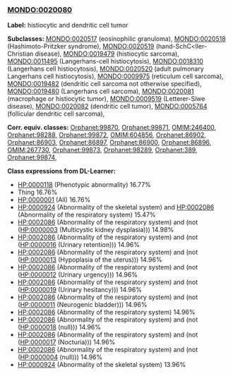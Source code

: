 
### [MONDO:0020080](http://purl.obolibrary.org/obo/MONDO_0020080)
**Label:** histiocytic and dendritic cell tumor

**Subclasses:** [MONDO:0020517](http://purl.obolibrary.org/obo/MONDO_0020517) (eosinophilic granuloma), [MONDO:0020518](http://purl.obolibrary.org/obo/MONDO_0020518) (Hashimoto-Pritzker syndrome), [MONDO:0020519](http://purl.obolibrary.org/obo/MONDO_0020519) (hand-SchC<ller-Christian disease), [MONDO:0019479](http://purl.obolibrary.org/obo/MONDO_0019479) (histiocytic sarcoma), [MONDO:0011495](http://purl.obolibrary.org/obo/MONDO_0011495) (Langerhans-cell histiocytosis), [MONDO:0018310](http://purl.obolibrary.org/obo/MONDO_0018310) (Langerhans cell histiocytosis), [MONDO:0020520](http://purl.obolibrary.org/obo/MONDO_0020520) (adult pulmonary Langerhans cell histiocytosis), [MONDO:0009975](http://purl.obolibrary.org/obo/MONDO_0009975) (reticulum cell sarcoma), [MONDO:0019482](http://purl.obolibrary.org/obo/MONDO_0019482) (dendritic cell sarcoma not otherwise specified), [MONDO:0019480](http://purl.obolibrary.org/obo/MONDO_0019480) (Langerhans cell sarcoma), [MONDO:0020081](http://purl.obolibrary.org/obo/MONDO_0020081) (macrophage or histiocytic tumor), [MONDO:0009519](http://purl.obolibrary.org/obo/MONDO_0009519) (Letterer-Siwe disease), [MONDO:0020082](http://purl.obolibrary.org/obo/MONDO_0020082) (dendritic cell tumor), [MONDO:0005764](http://purl.obolibrary.org/obo/MONDO_0005764) (follicular dendritic cell sarcoma), 

**Corr. equiv. classes:** [Orphanet:99870](http://www.orpha.net/ORDO/Orphanet_99870), [Orphanet:99871](http://www.orpha.net/ORDO/Orphanet_99871), [OMIM:246400](http://purl.obolibrary.org/obo/OMIM_246400), [Orphanet:98288](http://www.orpha.net/ORDO/Orphanet_98288), [Orphanet:99872](http://www.orpha.net/ORDO/Orphanet_99872), [OMIM:604856](http://purl.obolibrary.org/obo/OMIM_604856), [Orphanet:86902](http://www.orpha.net/ORDO/Orphanet_86902), [Orphanet:86903](http://www.orpha.net/ORDO/Orphanet_86903), [Orphanet:86897](http://www.orpha.net/ORDO/Orphanet_86897), [Orphanet:86900](http://www.orpha.net/ORDO/Orphanet_86900), [Orphanet:86896](http://www.orpha.net/ORDO/Orphanet_86896), [OMIM:267730](http://purl.obolibrary.org/obo/OMIM_267730), [Orphanet:99873](http://www.orpha.net/ORDO/Orphanet_99873), [Orphanet:98289](http://www.orpha.net/ORDO/Orphanet_98289), [Orphanet:389](http://www.orpha.net/ORDO/Orphanet_389), [Orphanet:99874](http://www.orpha.net/ORDO/Orphanet_99874), 

**Class expressions from DL-Learner:**

- [HP:0000118](http://purl.obolibrary.org/obo/HP_0000118) (Phenotypic abnormality) 16.77%
- Thing 16.76%
- [HP:0000001](http://purl.obolibrary.org/obo/HP_0000001) (All) 16.76%
- [HP:0000924](http://purl.obolibrary.org/obo/HP_0000924) (Abnormality of the skeletal system) and [HP:0002086](http://purl.obolibrary.org/obo/HP_0002086) (Abnormality of the respiratory system) 15.47%
- [HP:0002086](http://purl.obolibrary.org/obo/HP_0002086) (Abnormality of the respiratory system) and (not ([HP:0000003](http://purl.obolibrary.org/obo/HP_0000003) (Multicystic kidney dysplasia))) 14.98%
- [HP:0002086](http://purl.obolibrary.org/obo/HP_0002086) (Abnormality of the respiratory system) and (not ([HP:0000016](http://purl.obolibrary.org/obo/HP_0000016) (Urinary retention))) 14.96%
- [HP:0002086](http://purl.obolibrary.org/obo/HP_0002086) (Abnormality of the respiratory system) and (not ([HP:0000013](http://purl.obolibrary.org/obo/HP_0000013) (Hypoplasia of the uterus))) 14.96%
- [HP:0002086](http://purl.obolibrary.org/obo/HP_0002086) (Abnormality of the respiratory system) and (not ([HP:0000012](http://purl.obolibrary.org/obo/HP_0000012) (Urinary urgency))) 14.96%
- [HP:0002086](http://purl.obolibrary.org/obo/HP_0002086) (Abnormality of the respiratory system) and (not ([HP:0000019](http://purl.obolibrary.org/obo/HP_0000019) (Urinary hesitancy))) 14.96%
- [HP:0002086](http://purl.obolibrary.org/obo/HP_0002086) (Abnormality of the respiratory system) and (not ([HP:0000011](http://purl.obolibrary.org/obo/HP_0000011) (Neurogenic bladder))) 14.96%
- [HP:0002086](http://purl.obolibrary.org/obo/HP_0002086) (Abnormality of the respiratory system) 14.96%
- [HP:0002086](http://purl.obolibrary.org/obo/HP_0002086) (Abnormality of the respiratory system) and (not ([HP:0000018](http://purl.obolibrary.org/obo/HP_0000018) (null))) 14.96%
- [HP:0002086](http://purl.obolibrary.org/obo/HP_0002086) (Abnormality of the respiratory system) and (not ([HP:0000017](http://purl.obolibrary.org/obo/HP_0000017) (Nocturia))) 14.96%
- [HP:0002086](http://purl.obolibrary.org/obo/HP_0002086) (Abnormality of the respiratory system) and (not ([HP:0000004](http://purl.obolibrary.org/obo/HP_0000004) (null))) 14.96%
- [HP:0000924](http://purl.obolibrary.org/obo/HP_0000924) (Abnormality of the skeletal system) 13.96%


